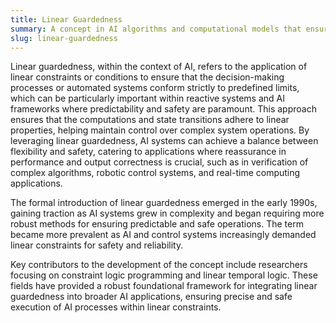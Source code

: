 ```yaml
---
title: Linear Guardedness
summary: A concept in AI algorithms and computational models that ensures system behaviors remain constrained within specific linear boundaries, preventing unintended actions or outputs.
slug: linear-guardedness
---
```


Linear guardedness, within the context of AI, refers to the application of linear constraints or conditions to ensure that the decision-making processes or automated systems conform strictly to predefined limits, which can be particularly important within reactive systems and AI frameworks where predictability and safety are paramount. This approach ensures that the computations and state transitions adhere to linear properties, helping maintain control over complex system operations. By leveraging linear guardedness, AI systems can achieve a balance between flexibility and safety, catering to applications where reassurance in performance and output correctness is crucial, such as in verification of complex algorithms, robotic control systems, and real-time computing applications.

The formal introduction of linear guardedness emerged in the early 1990s, gaining traction as AI systems grew in complexity and began requiring more robust methods for ensuring predictable and safe operations. The term became more prevalent as AI and control systems increasingly demanded linear constraints for safety and reliability.

Key contributors to the development of the concept include researchers focusing on constraint logic programming and linear temporal logic. These fields have provided a robust foundational framework for integrating linear guardedness into broader AI applications, ensuring precise and safe execution of AI processes within linear constraints.